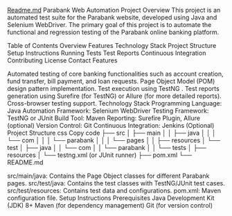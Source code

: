 [Readme.md](https://github.com/user-attachments/files/16803893/Readme.md)
Parabank Web Automation Project Overview This project is an automated
test suite for the Parabank website, developed using Java and Selenium
WebDriver. The primary goal of this project is to automate the
functional and regression testing of the Parabank online banking
platform.

Table of Contents Overview Features Technology Stack Project Structure
Setup Instructions Running Tests Test Reports Continuous Integration
Contributing License Contact Features

Automated testing of core banking functionalities such as account
creation, fund transfer, bill payment, and loan requests. Page Object
Model (POM) design pattern implementation. Test execution using TestNG
. Test reports generation using Surefire (for TestNG) or
Allure (for more detailed reports). Cross-browser testing support.
Technology Stack Programming Language: Java Automation Framework:
Selenium WebDriver Testing Framework: TestNG or JUnit Build Tool: Maven
Reporting: Surefire Plugin, Allure (optional) Version Control: Git
Continuous Integration: Jenkins (Optional) Project Structure css Copy
code ├── src │ ├── main │ │ ├── java │ │ │ └── com │ │ │ └── parabank │
│ │ └── pages │ │ ├── resources │ └── test │ ├── java │ │ └── com │ │
└── parabank │ │ └── tests │ ├── resources │ └── testng.xml (or JUnit
runner) ├── pom.xml └── README.md

src/main/java: Contains the Page Object classes for different Parabank
pages. src/test/java: Contains the test classes with TestNG/JUnit test
cases. src/test/resources: Contains test data and configurations.
pom.xml: Maven configuration file. Setup Instructions Prerequisites Java
Development Kit (JDK) 8+ Maven (for dependency management) Git (for
version control)
